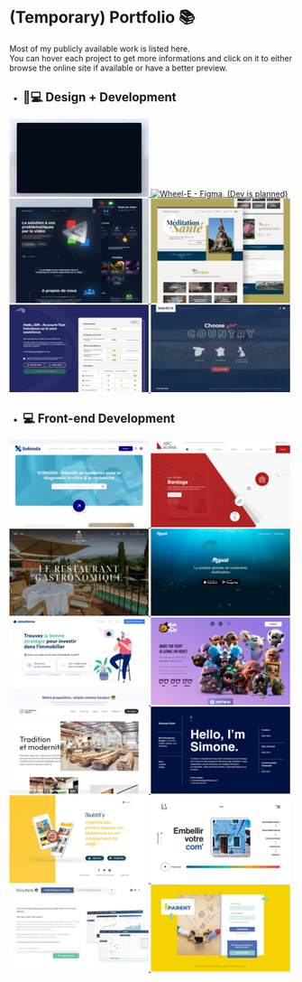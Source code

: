 # (Temporary) Portfolio 📚

Most of my publicly available work is listed here.  
You can hover each project to get more informations and click on it to either browse the online site if available or have a better preview.

-   ## 🎨💻 Design + Development

<a href="https://iaventure.fr/" title="IAventure - Astro, GSAP, Vanilla CSS">
    <img src="portfolio/iaventure.gif" alt="IAventure - Astro, GSAP, Vanilla CSS" width="49%" loading="lazy">
</a>
<a href="https://raw.githubusercontent.com/zathio/zathio/master/portfolio/wheel-e.gif" title="Wheel-E - Figma, (Dev is planned)">
    <img src="portfolio/wheel-e.gif" alt="Wheel-E - Figma, (Dev is planned)" width="49%" loading="lazy">
</a>
<a href="https://lumkinevision.fr/" title="Lumkine Vision - Astro, Tailwind CSS, Decap CMS">
    <img src="portfolio/lumkine-vision.webp" alt="Lumkine Vision - Astro, Tailwind CSS, Decap CMS" width="49%" loading="lazy">
</a>
<a href="https://meditationartdelarelation.fr/" title="Meditation Art de la Relation - Astro, Tailwind CSS">
    <img src="portfolio/meditation-art-de-la-relation.webp" alt="Meditation Art de la Relation - Astro, Tailwind CSS" width="49%" loading="lazy">
</a>
<a href="https://raw.githubusercontent.com/zathio/zathio/master/portfolio/international-sos.webp" title="International SOS | Form Page - HTML, CSS, Javascript">
    <img src="portfolio/international-sos.webp" alt="International SOS | Form Page - HTML, CSS, Javascript" width="49%" loading="lazy">
</a>
<a href="https://raw.githubusercontent.com/zathio/zathio/master/portfolio/road-rider-world.webp" title="Road Rider World - Sass (Scss)">
    <img src="portfolio/road-rider-world.webp" alt="Road Rider World - Sass (Scss)" width="49%" loading="lazy">
</a>

-   ## 💻 Front-end Development
<a href="https://sobioda.com/" title="Sobioda - Sass, Twig, Symfony">
    <img src="portfolio/sobioda.webp" alt="Sobioda - Sass, Twig, Symfony" width="49%" loading="lazy">
</a>
<a href="portfolio/abc-borne.webp" title="ABC Borne - Sass, Twig, Symfony">
    <img src="portfolio/abc-borne.webp" alt="ABC Borne - Sass, Twig, Symfony" width="49%" loading="lazy">
</a>
<a href="https://www.restaurantlasignoria.com/" title="Restaurant La Signoria - Astro, Tailwind CSS, Directus">
    <img src="portfolio/restaurant-la-signoria.webp" alt="Restaurant La Signoria - Astro, Tailwind CSS, Directus" width="49%" loading="lazy">
</a>
<a href="https://www.mapak.io/" title="Mapak - HTML, CSS, Javascript">
    <img src="portfolio/mapak.webp" alt="Mapak - HTML, CSS, Javascript" width="49%" loading="lazy">
</a>
<a href="https://www.simulimmo.com/" title="Simulimmo - Tailwind CSS, Vite">
    <img src="portfolio/simulimmo.webp" alt="Simulimmo - Tailwind CSS, Vite" width="49%" loading="lazy">
</a>
<a href="https://raw.githubusercontent.com/zathio/zathio/master/portfolio/what-the-fluff_full.webp" title="What The Fluff - HTML, CSS, Javascript">
    <img src="portfolio/what-the-fluff.webp" alt="What The Fluff - HTML, CSS, Javascript" width="49%" loading="lazy">
</a>
<a href="https://www.lesateliersduphil.net/" title="Les Ateliers Duphil - Sass (Scss)">
    <img src="portfolio/les-ateliers-duphil.webp" alt="Les Ateliers Duphil - Sass (Scss)" width="49%" loading="lazy">
</a>
<a href="https://simonekleindesign.online/" title="Simone Klein Portfolio - Tailwind CSS, Vite">
    <img src="portfolio/simone-klein.webp" alt="Simone Klein Portfolio - Tailwind CSS, Vite" width="49%" loading="lazy">
</a>
<a href="https://raw.githubusercontent.com/zathio/zathio/master/portfolio/ouistity.webp" title="Ouistit'y - Vanilla CSS">
    <img src="portfolio/ouistity.webp" alt="Ouistit'y - Vanilla CSS" width="49%" loading="lazy">
</a>
<a href="https://raw.githubusercontent.com/zathio/zathio/master/portfolio/livo-agency.webp" title="Livo Agency - Sass (Scss)">
    <img src="portfolio/livo-agency.webp" alt="Livo Agency - Sass (Scss)" width="49%" loading="lazy">
</a>
<a href="https://raw.githubusercontent.com/zathio/zathio/master/portfolio/roadside.webp" title="Roadside EU - Tailwind CSS, Vite">
    <img src="portfolio/roadside.webp" alt="Roadside EU - Tailwind CSS, Vite" width="49%" loading="lazy">
</a>
<a href="https://app.lesiteduparent.com/" title="Le Site du Parent - Sass (Scss)">
    <img src="portfolio/le-site-du-parent.webp" alt="Le Site du Parent - Sass (Scss)" width="49%" loading="lazy">
</a>
